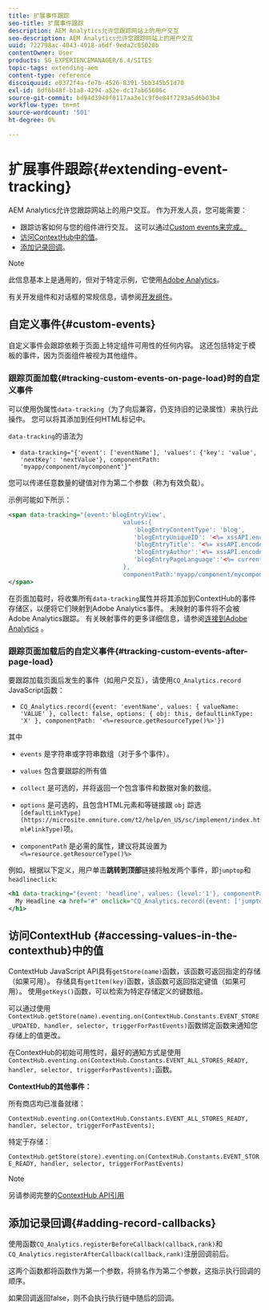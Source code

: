 ```yaml
---
title: 扩展事件跟踪
seo-title: 扩展事件跟踪
description: AEM Analytics允许您跟踪网站上的用户交互
seo-description: AEM Analytics允许您跟踪网站上的用户交互
uuid: 722798ac-4043-4918-a6df-9eda2c85020b
contentOwner: User
products: SG_EXPERIENCEMANAGER/6.4/SITES
topic-tags: extending-aem
content-type: reference
discoiquuid: e0372f4a-fe7b-4526-8391-5bb345b51d70
exl-id: 8df6b48f-b1a8-4294-a52e-dc17ab65606c
source-git-commit: bd94d3949f0117aa3e1c9f0e84f7293a5d6b03b4
workflow-type: tm+mt
source-wordcount: '501'
ht-degree: 0%

---
```


# 扩展事件跟踪{#extending-event-tracking}

AEM Analytics允许您跟踪网站上的用户交互。 作为开发人员，您可能需要：

* 跟踪访客如何与您的组件进行交互。 这可以通过[Custom events来完成。](#custom-events)
* [访问ContextHub中的值](/help/sites-developing/extending-analytics.md#accessing-values-in-the-contexthub)。
* [添加记录回调](#adding-record-callbacks)。

>[!NOTE]
>
>此信息基本上是通用的，但对于特定示例，它使用[Adobe Analytics](/help/sites-administering/adobeanalytics.md)。
>
>有关开发组件和对话框的常规信息，请参阅[开发组件](/help/sites-developing/components.md)。

## 自定义事件{#custom-events}

自定义事件会跟踪依赖于页面上特定组件可用性的任何内容。 这还包括特定于模板的事件，因为页面组件被视为其他组件。

### 跟踪页面加载{#tracking-custom-events-on-page-load}时的自定义事件

可以使用伪属性`data-tracking`（为了向后兼容，仍支持旧的记录属性）来执行此操作。 您可以将其添加到任何HTML标记中。

`data-tracking`的语法为

* `data-tracking="{'event': ['eventName'], 'values': {'key': 'value', 'nextKey': 'nextValue'}, componentPath: 'myapp/component/mycomponent'}"`

您可以传递任意数量的键值对作为第二个参数（称为有效负载）。

示例可能如下所示：

```xml
<span data-tracking="{event:'blogEntryView', 
                                values:{
                                   'blogEntryContentType': 'blog', 
                                   'blogEntryUniqueID': '<%= xssAPI.encodeForJSString(entry.getId()) %>',
                                   'blogEntryTitle': '<%= xssAPI.encodeForJSString(entry.getTitle()) %>',
                                   'blogEntryAuthor':'<%= xssAPI.encodeForJSString(entry.getAuthor()) %>',
                                   'blogEntryPageLanguage':'<%= currentPage.getLanguage(true) %>'
                                },
                                componentPath:'myapp/component/mycomponent'}">
</span>
```

在页面加载时，将收集所有`data-tracking`属性并将其添加到ContextHub的事件存储区，以便将它们映射到Adobe Analytics事件。 未映射的事件将不会被Adobe Analytics跟踪。 有关映射事件的更多详细信息，请参阅[连接到Adobe Analytics](/help/sites-administering/adobeanalytics.md) 。

### 跟踪页面加载后的自定义事件{#tracking-custom-events-after-page-load}

要跟踪加载页面后发生的事件（如用户交互），请使用`CQ_Analytics.record` JavaScript函数：

* `CQ_Analytics.record({event: 'eventName', values: { valueName: 'VALUE' }, collect: false, options: { obj: this, defaultLinkType: 'X' }, componentPath: '<%=resource.getResourceType()%>'})`

其中

* `events` 是字符串或字符串数组（对于多个事件）。

* `values` 包含要跟踪的所有值
* `collect` 是可选的，并将返回一个包含事件和数据对象的数组。
* `options` 是可选的，且包含HTML元素和等链接跟 `obj` 踪选 ` [defaultLinkType](https://microsite.omniture.com/t2/help/en_US/sc/implement/index.html#linkType)`项。

* `componentPath` 是必需的属性，建议将其设置为  `<%=resource.getResourceType()%>`

例如，根据以下定义，用户单击&#x200B;**跳转到顶部**&#x200B;链接将触发两个事件，即`jumptop`和`headlineclick`:

```xml
<h1 data-tracking="{event: 'headline', values: {level:'1'}, componentPath: '<%=resource.getResourceType()%>'}">
  My Headline <a href="#" onclick="CQ_Analytics.record({event: ['jumptop','headlineclick'],  values: {level:'1'}, componentPath: '<%=resource.getResourceType()%>'})">Jump to top</a>
</h1>
```

## 访问ContextHub {#accessing-values-in-the-contexthub}中的值

ContextHub JavaScript API具有`getStore(name)`函数，该函数可返回指定的存储（如果可用）。 存储具有`getItem(key)`函数，该函数可返回指定键值（如果可用）。 使用`getKeys()`函数，可以检索为特定存储定义的键数组。

可以通过使用`ContextHub.getStore(name).eventing.on(ContextHub.Constants.EVENT_STORE_UPDATED, handler, selector, triggerForPastEvents)`函数绑定函数来通知您存储上的值更改。

在ContextHub的初始可用性时，最好的通知方式是使用`ContextHub.eventing.on(ContextHub.Constants.EVENT_ALL_STORES_READY, handler, selector, triggerForPastEvents);`函数。

**ContextHub的其他事件：**

所有商店均已准备就绪：

`ContextHub.eventing.on(ContextHub.Constants.EVENT_ALL_STORES_READY, handler, selector, triggerForPastEvents);`

特定于存储：

`ContextHub.getStore(store).eventing.on(ContextHub.Constants.EVENT_STORE_READY, handler, selector, triggerForPastEvents)`

>[!NOTE]
>
>另请参阅完整的[ContextHub API引用](https://helpx.adobe.com/experience-manager/6-4/sites/developing/using/contexthub-api.html#ContextHubJavascriptAPIReference)

## 添加记录回调{#adding-record-callbacks}

使用函数`CQ_Analytics.registerBeforeCallback(callback,rank)`和`CQ_Analytics.registerAfterCallback(callback,rank)`注册回调前后。

这两个函数都将函数作为第一个参数，将排名作为第二个参数，这指示执行回调的顺序。

如果回调返回false，则不会执行执行链中随后的回调。
